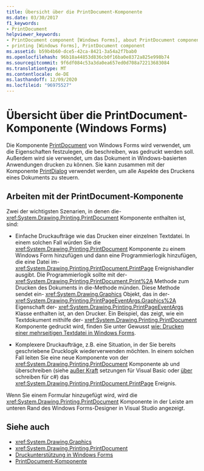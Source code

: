 ```yaml
---
title: Übersicht über die PrintDocument-Komponente
ms.date: 03/30/2017
f1_keywords:
- PrintDocument
helpviewer_keywords:
- PrintDocument component [Windows Forms], about PrintDocument component
- printing [Windows Forms], PrintDocument component
ms.assetid: b59b4b60-dce5-42ca-8421-3a54a2f7bab0
ms.openlocfilehash: 96b18a44853d836cb0f16ba0e8372a825e998b74
ms.sourcegitcommit: 9f6df084c53a3da0ea657ed0d708a72213683084
ms.translationtype: MT
ms.contentlocale: de-DE
ms.lasthandoff: 12/09/2020
ms.locfileid: "96975527"
---
```

# <a name="printdocument-component-overview-windows-forms"></a>Übersicht über die PrintDocument-Komponente (Windows Forms)

Die Komponente [PrintDocument](printdocument-component-windows-forms.md) von Windows Forms wird verwendet, um die Eigenschaften festzulegen, die beschreiben, was gedruckt werden soll. Außerdem wird sie verwendet, um das Dokument in Windows-basierten Anwendungen drucken zu können. Sie kann zusammen mit der Komponente [PrintDialog](printdialog-component-windows-forms.md) verwendet werden, um alle Aspekte des Druckens eines Dokuments zu steuern.

## <a name="working-with-the-printdocument-component"></a>Arbeiten mit der PrintDocument-Komponente

Zwei der wichtigsten Szenarien, in denen die- <xref:System.Drawing.Printing.PrintDocument> Komponente enthalten ist, sind:

- Einfache Druckaufträge wie das Drucken einer einzelnen Textdatei. In einem solchen Fall würden Sie die <xref:System.Drawing.Printing.PrintDocument> Komponente zu einem Windows Form hinzufügen und dann eine Programmierlogik hinzufügen, die eine Datei im- <xref:System.Drawing.Printing.PrintDocument.PrintPage> Ereignishandler ausgibt. Die Programmierlogik sollte mit der- <xref:System.Drawing.Printing.PrintDocument.Print%2A> Methode zum Drucken des Dokuments in die-Methode münden. Diese Methode sendet ein- <xref:System.Drawing.Graphics> Objekt, das in der- <xref:System.Drawing.Printing.PrintPageEventArgs.Graphics%2A> Eigenschaft der- <xref:System.Drawing.Printing.PrintPageEventArgs> Klasse enthalten ist, an den Drucker. Ein Beispiel, das zeigt, wie ein Textdokument mithilfe der- <xref:System.Drawing.Printing.PrintDocument> Komponente gedruckt wird, finden Sie unter Gewusst [wie: Drucken einer mehrseitigen Textdatei in Windows Forms](../advanced/how-to-print-a-multi-page-text-file-in-windows-forms.md).

- Komplexere Druckaufträge, z.B. eine Situation, in der Sie bereits geschriebene Drucklogik wiederverwenden möchten. In einem solchen Fall leiten Sie eine neue Komponente von der <xref:System.Drawing.Printing.PrintDocument> Komponente ab und überschreiben (siehe [außer Kraft](/dotnet/csharp/language-reference/keywords/override) setzungen für Visual Basic oder [über](/dotnet/visual-basic/language-reference/modifiers/overrides) schreiben für c#) das <xref:System.Drawing.Printing.PrintDocument.PrintPage> Ereignis.

Wenn Sie einem Formular hinzugefügt wird, wird die <xref:System.Drawing.Printing.PrintDocument> Komponente in der Leiste am unteren Rand des Windows Forms-Designer in Visual Studio angezeigt.

## <a name="see-also"></a>Siehe auch

- <xref:System.Drawing.Graphics>
- <xref:System.Drawing.Printing.PrintDocument>
- [Druckunterstützung in Windows Forms](../advanced/windows-forms-print-support.md)
- [PrintDocument-Komponente](printdocument-component-windows-forms.md)
